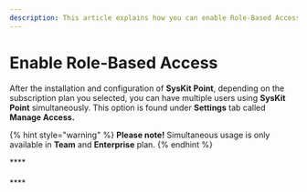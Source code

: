 ```yaml
---
description: This article explains how you can enable Role-Based Access in SysKit Point
---
```


# Enable Role-Based Access

After the installation and configuration of **SysKit Point**, depending on the subscription plan you selected, you can have multiple users using **SysKit Point** simultaneously. This option is found under **Settings** tab called **Manage Access.**

{% hint style="warning" %}
**Please note!**                                                                                                                                       Simultaneous usage is only available in **Team** and **Enterprise** plan. 
{% endhint %}



\*\*\*\*

#### 

\*\*\*\*

